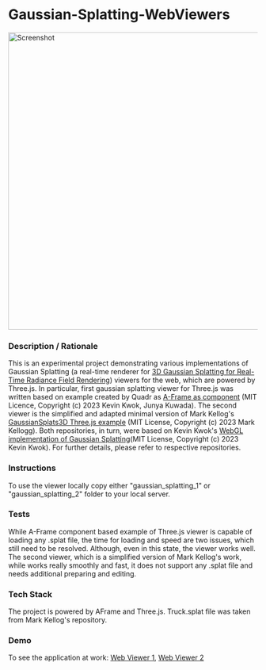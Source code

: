 # Gaussian-Splatting-WebViewers
<img alt="Screenshot" src="img/screenshot.jpg" width="600">

### **Description / Rationale**
This is an experimental project demonstrating various implementations of Gaussian Splatting (a real-time renderer for <a href="https://repo-sam.inria.fr/fungraph/3d-gaussian-splatting/">3D Gaussian Splatting for Real-Time Radiance Field Rendering</a>) viewers for the web, which are powered by Three.js. In particular, first gaussian splatting viewer for Three.js was written based on example created by Quadr as <a href="https://github.com/quadjr/aframe-gaussian-splatting/tree/main">A-Frame as component</a> (MIT Licence, Copyright (c) 2023 Kevin Kwok, Junya Kuwada). The second viewer is the simplified and adapted minimal version of Mark Kellog's <a href="https://github.com/mkkellogg/GaussianSplats3D">GaussianSplats3D Three.js example</a> (MIT License, Copyright (c) 2023 Mark Kellogg). Both repositories, in turn, were based on Kevin Kwok's <a href="https://github.com/antimatter15/splat">WebGL implementation of Gaussian Splatting</a>(MIT License, Copyright (c) 2023 Kevin Kwok). For further details, please refer to respective repositories.   

### **Instructions**
To use the viewer locally copy either "gaussian_splatting_1" or "gaussian_splatting_2" folder to your local server. 

### **Tests**
While A-Frame component based example of Three.js viewer is capable of loading any .splat file, the time for loading and speed are two issues, which still need to be resolved. Although, even in this state, the viewer works well. The second viewer, which is a simplified version of Mark Kellog's work, while works really smoothly and fast, it does not support any .splat file and needs additional preparing and editing. 

### **Tech Stack**
The project is powered by AFrame and Three.js. Truck.splat file was taken from  Mark Kellog's repository.  

### **Demo**
To see the application at work: <a href="https://gaussian-splatting2.glitch.me/">Web Viewer 1</a>, <a href="https://gaussian-splatting1.glitch.me/">Web Viewer 2</a>
